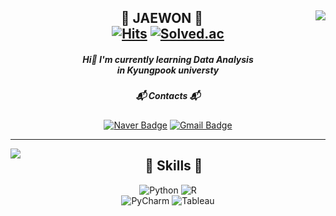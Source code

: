 <!-- ![header](https://capsule-render.vercel.app/api?type=waving&color=0:B5E4F7,100:a82da8&height=200&section=header&text=Welcome&fontSize=70&fontColor=FFFFFF&fontAlignY=33&desc=JAEWON's%20Github%20Profile&descAlign=58&descAlignY=53&animation=twinkling) -->

<div align="center">

  <img align="right" src="https://github-readme-stats.vercel.app/api?username=kry1126&show_icons=true&theme=dracula"/>

## 🐣 JAEWON 🐥<br/>[![Hits](https://hits.seeyoufarm.com/api/count/incr/badge.svg?url=https%3A%2F%2Fgithub.com%2Fkry1126&count_bg=%23292828&title_bg=%23292828&icon=github.svg&icon_color=%23E7E7E7&title=hits&edge_flat=false)](https://hits.seeyoufarm.com)  [![Solved.ac](http://mazassumnida.wtf/api/mini/generate_badge?boj=kry1126)](https://solved.ac/kry1126)

##### Hi👋 I'm currently learning Data Analysis<br/>in Kyungpook universty
##### 📬 Contacts 📬
[![Naver Badge](https://img.shields.io/badge/Naver-03C75A?style=flat-square&logo=Naver&logoColor=white&link=mailto:kry1126@naver.com)](mailto:kry1126@naver.com)
[![Gmail Badge](https://img.shields.io/badge/Gmail-EA4335?style=flat-square&logo=Gmail&logoColor=white&link=mailto:kry11266@gmail.com)](mailto:kry11266@gmail.com)
<br/>

---


<img align="left" src="https://github-readme-stats.vercel.app/api/top-langs/?username=kry1126&layout=compact&theme=dracula"/>

## 💪 Skills 💪
![Python](https://img.shields.io/badge/Python-3776AB.svg?&style=for-the-badge&logo=Python&logoColor=white)
![R](https://img.shields.io/badge/R-FF4154.svg?&style=for-the-badge&logo=R&logoColor=white)  
![PyCharm](https://img.shields.io/badge/PyCharm-569A31.svg?&style=for-the-badge&logo=PyCharm&logoColor=white)
![Tableau](https://img.shields.io/badge/Tableau-E97627.svg?&style=for-the-badge&logo=Tableau&logoColor=white)

</div>

<!-- ![footer](https://capsule-render.vercel.app/api?type=waving&color=0:a82da8,100:B5E4F7&height=150&section=footer) -->
